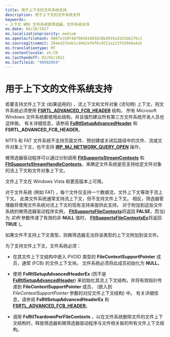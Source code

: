 ```yaml
---
title: 用于上下文的文件系统支持
description: 用于上下文的文件系统支持
keywords:
- 上下文 WDK 文件系统微筛选器，文件系统支持
ms.date: 04/20/2017
ms.localizationpriority: medium
ms.openlocfilehash: 080fe350f48796581685828bd9391d101b6279c2
ms.sourcegitcommit: 204ed37ede1cd462ef6f6c9211a223fd304da4a5
ms.translationtype: MT
ms.contentlocale: zh-CN
ms.lasthandoff: 02/03/2021
ms.locfileid: "99502054"
---
```

# <a name="file-system-support-for-contexts"></a>用于上下文的文件系统支持

若要支持文件上下文 (如果适用的) 、流上下文和文件对象 (流句柄) 上下文，则文件系统必须使用 [**FSRTL_ADVANCED_FCB_HEADER**](/windows-hardware/drivers/ddi/ntifs/ns-ntifs-_fsrtl_advanced_fcb_header) 结构。 所有 Microsoft Windows 文件系统都使用此结构，并且强烈建议所有第三方文件系统开发人员也这样做。 有关详细信息，请参阅 [**FsRtlSetupAdvancedHeader**](/previous-versions/ff547257(v=vs.85)) 和 **FSRTL_ADVANCED_FCB_HEADER**。

NTFS 和 FAT 文件系统不支持页面文件、预创建或关闭后路径中的文件、流或文件对象上下文，也不支持 [**IRP_MJ_NETWORK_QUERY_OPEN**](./flt-parameters-for-irp-mj-network-query-open.md) 操作。

微筛选器驱动程序可以通过分别调用 [**FltSupportsStreamContexts**](/windows-hardware/drivers/ddi/fltkernel/nf-fltkernel-fltsupportsstreamcontexts) 和 [**FltSupportsStreamHandleContexts**](/windows-hardware/drivers/ddi/fltkernel/nf-fltkernel-fltsupportsstreamhandlecontexts)，来确定文件系统是否支持给定文件对象的流上下文和文件对象上下文。

文件上下文在 Windows Vista 和更高版本上可用。

对于文件系统 (例如 FAT) ，每个文件仅支持一个数据流，文件上下文等效于流上下文。 此类文件系统通常支持流上下文，但不支持文件上下文。 相反，筛选器管理器将使用文件系统对流上下文的现有支持来提供此支持。 对于附加到这些文件系统的微筛选器驱动程序实例， [**FltSupportsFileContexts**](/windows-hardware/drivers/ddi/fltkernel/nf-fltkernel-fltsupportsfilecontexts)将返回 **FALSE**，而当) 为 *实例* 参数传递了有效的非 **NULL** 值时， [**FltSupportsFileContextsEx**](/windows-hardware/drivers/ddi/fltkernel/nf-fltkernel-fltsupportsfilecontextsex)将返回 **TRUE** (。

如果文件不支持上下文类型，则微筛选器无法将该类型的上下文附加到该文件。

为了支持文件上下文，文件系统必须：

* 在其文件上下文结构中嵌入 PVOID 类型的 **FileContextSupportPointer** 成员，通常 (FCB) 的文件上下文块。 文件系统必须将此成员初始化为 **NULL**。

* 使用 **FsRtlSetupAdvancedHeaderEx** (而不是 [**FsRtlSetupAdvancedHeader**](/previous-versions/ff547257(v=vs.85))) 来初始化其流上下文结构，并将有效指针传递到 **FileContextSupportPointer** 成员， (嵌入到 *FileContextSupportPointer* 参数的对应文件上下文结构) 中。 有关详细信息，请参阅 **FsRtlSetupAdvancedHeaderEx** 和 [**FSRTL_ADVANCED_FCB_HEADER**](/windows-hardware/drivers/ddi/ntifs/ns-ntifs-_fsrtl_advanced_fcb_header)。

* 调用 **FsRtlTeardownPerFileContexts** ，以在文件系统删除文件的文件上下文结构时，释放筛选器和微筛选器驱动程序与文件相关联的所有文件上下文结构。
